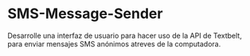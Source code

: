 # SMS-Message-Sender
Desarrolle una interfaz de usuario para hacer uso de la API de Textbelt, para enviar mensajes SMS anónimos atreves de la computadora.
